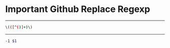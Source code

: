 # Important Github Replace Regexp
---------------------------------------
 ```bash
\(([^()]+)\)
 ```
---------------------------------------
 ```bash
-1 $1
 ```
